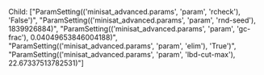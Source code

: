 Child: ["ParamSetting(('minisat_advanced.params', 'param', 'rcheck'), 'False')", "ParamSetting(('minisat_advanced.params', 'param', 'rnd-seed'), 1839926884)", "ParamSetting(('minisat_advanced.params', 'param', 'gc-frac'), 0.04049653846004188)", "ParamSetting(('minisat_advanced.params', 'param', 'elim'), 'True')", "ParamSetting(('minisat_advanced.params', 'param', 'lbd-cut-max'), 22.67337513782531)"]